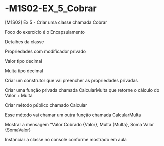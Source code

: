 # -M1S02-EX_5_Cobrar

[M1S02] Ex 5 - Criar uma classe chamada Cobrar

Foco do exercício é o Encapsulamento

Detalhes da classe

Propriedades com modificador privado

Valor tipo decimal

Multa tipo decimal

Criar um construtor que vai preencher as propriedades privadas

Criar uma função privada chamada CalcularMulta que retorne o cálculo do Valor + Multa

Criar método público chamado Calcular

Esse método vai chamar um outra função chamada CalcularMulta

Mostrar a mensagem “Valor Cobrado {Valor}, Multa {Multa}, Soma Valor {SomaValor}

Instanciar a classe no console conforme mostrado em aula
